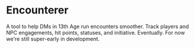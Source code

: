 # Encounterer

A tool to help DMs in 13th Age run encounters smoother. Track players and NPC
engagements, hit points, statuses, and initiative. Eventually.  For now we're
still super-early in development.
